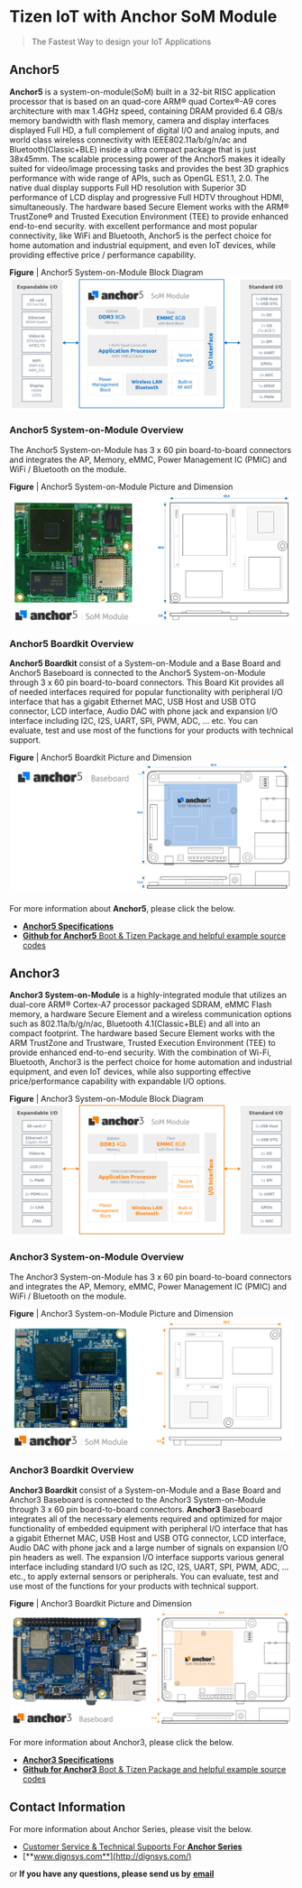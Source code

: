 # Tizen IoT with Anchor SoM Module

> The Fastest Way to design your IoT Applications

## Anchor5

**Anchor5** is a system-on-module(SoM) built in a 32-bit RISC application processor that is based on an quad-core ARM® quad Cortex®-A9 cores architecture with max 1.4GHz speed, containing DRAM provided 6.4 GB/s memory bandwidth with flash memory, camera and display interfaces displayed Full HD, a full complement of digital I/O and analog inputs, and world class wireless connectivity with IEEE802.11a/b/g/n/ac and Bluetooth(Classic+BLE) inside a ultra compact package that is just 38x45mm.
The scalable processing power of the Anchor5 makes it ideally suited for video/image processing tasks and provides the best 3D graphics performance with wide range of APIs, such as OpenGL ES1.1, 2.0.
The native dual display supports Full HD resolution with Superior 3D performance of  LCD display and progressive Full HDTV throughout HDMI, simultaneously.
The hardware based Secure Element works with the ARM® TrustZone® and Trusted Execution Environment (TEE) to provide enhanced end-to-end security.
with excellent performance and most popular connectivity, like WiFi and Bluetooth, Anchor5 is the perfect choice for home automation and industrial equipment, and even IoT devices, while providing effective price / performance capability.

**Figure** | Anchor5 System-on-Module Block Diagram
![Anchor3BlockDiagram](media/anchor5somDiagram.png)

### Anchor5 System-on-Module Overview

The Anchor5 System-on-Module has 3 x 60 pin board-to-board connectors and integrates the AP, Memory, eMMC, Power Management IC (PMIC) and WiFi / Bluetooth on the module.

**Figure** | Anchor5 System-on-Module Picture and Dimension
![Anchor3somPictureDimension](media/anchor5somPIC.png)
 
### Anchor5 Boardkit Overview
 
**Anchor5 Boardkit** consist of a System-on-Module and a Base Board and Anchor5 Baseboard is connected to the Anchor5 System-on-Module through 3 x 60 pin board-to-board connectors.
This Board Kit provides all of needed interfaces required for popular functionality with peripheral I/O interface that has a gigabit Ethernet MAC, USB Host and USB OTG connector, LCD interface, Audio DAC with phone jack and expansion I/O interface including I2C, I2S, UART, SPI, PWM, ADC, … etc.
You can evaluate, test and use most of the functions for your products with technical support.

**Figure** | Anchor5 Boardkit Picture and Dimension
![Anchor3baseboardPictureDimension](media/anchor5basePIC1.png)

For more information about **Anchor5**, please click the below.
- [**Anchor5 Specifications**](https://drive.google.com/open?id=10UE1hmsKXYnqTIckH501cz3L8faggXes)
- [**Github for Anchor5** Boot & Tizen Package and helpful example source codes](https://github.com/dignsys/)

## Anchor3

**Anchor3 System-on-Module** is a highly-integrated module that utilizes an dual-core ARM® Cortex-A7 processor packaged SDRAM, eMMC Flash memory, a hardware Secure Element and a wireless communication options such as 802.11a/b/g/n/ac, Bluetooth 4.1(Classic+BLE) and all into an compact footprint.
The hardware based Secure Element works with the ARM TrustZone and Trustware, Trusted Execution Environment (TEE) to provide enhanced end-to-end security.
With the combination of Wi-Fi, Bluetooth, Anchor3 is the perfect choice for home automation and industrial equipment, and even IoT devices, while also supporting effective price/performance capability with expandable I/O options.

**Figure** | Anchor3 System-on-Module Block Diagram
![Anchor3BlockDiagram](media/anchor3somDiagramO.png)

### Anchor3 System-on-Module Overview

The Anchor3 System-on-Module has 3 x 60 pin board-to-board connectors and integrates the AP, Memory, eMMC, Power Management IC (PMIC) and WiFi / Bluetooth on the module.

**Figure** | Anchor3 System-on-Module Picture and Dimension
![Anchor3somPictureDimension](media/anchor3somPICo.png)

### Anchor3 Boardkit Overview

**Anchor3 Boardkit** consist of a System-on-Module and a Base Board and Anchor3 Baseboard is connected to the Anchor3 System-on-Module through 3 x 60 pin board-to-board connectors.
**Anchor3** Baseboard integrates all of the necessary elements required and optimized for major functionality of embedded equipment with peripheral I/O interface that has a gigabit Ethernet MAC, USB Host and USB OTG connector, LCD interface, Audio DAC with phone jack and a large number of signals on expansion I/O pin headers as well.
The expansion I/O interface supports various general interface including standard I/O such as I2C, I2S, UART, SPI, PWM, ADC, ... etc., to apply external sensors or peripherals.
You can evaluate, test and use most of the functions for your products with technical support.

**Figure** | Anchor3 Boardkit Picture and Dimension
![Anchor3baseboardPictureDimension](media/anchor3basePICo.png)

For more information about Anchor3, please click the below.
- [**Anchor3 Specifications**](https://drive.google.com/open?id=1Lyg82AsNngCCvtgW5kcY1iOB71PmYUcm)
- [**Github for Anchor3** Boot & Tizen Package and helpful example source codes](https://github.com/dignsys/)

## Contact Information

For more information about Anchor Series, please visit the below.
- [Customer Service & Technical Supports For **Anchor Series**](https://www.dignsys.com/)
- [**www.dignsys.com**](http://dignsys.com/)

or **If you have any questions, please send us by** [**email**](hbahn@dignsys.com)
